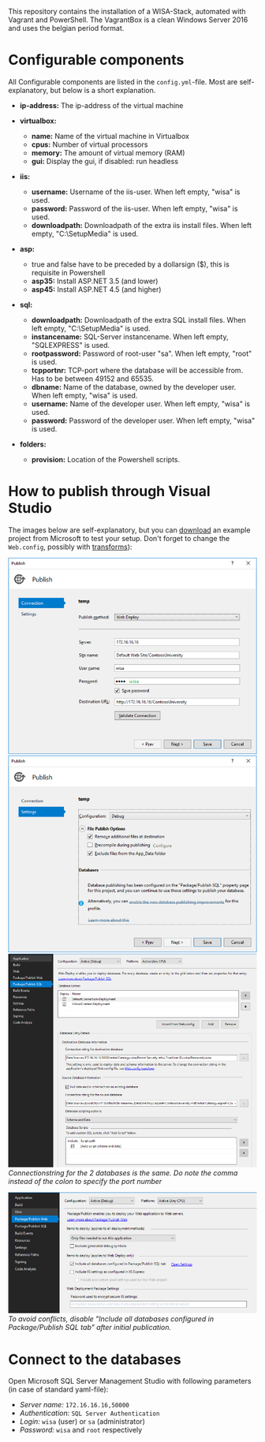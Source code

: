 This repository contains the installation of a WISA-Stack, automated with Vagrant and PowerShell. The VagrantBox is a clean Windows Server 2016 and uses the belgian period format.

# Configurable components

All Configurable components are listed in the `config.yml`-file. Most are self-explanatory, but below is a short explanation.

* **ip-address:** The ip-address of the virtual machine

* **virtualbox:**
    * **name:** Name of the virtual machine in Virtualbox
    * **cpus:** Number of virtual processors
    * **memory:** The amount of virtual memory (RAM)
    * **gui:** Display the gui, if disabled: run headless

* **iis:**
    * **username:** Username of the iis-user. When left empty, "wisa" is used.
    * **password:** Password of the iis-user. When left empty, "wisa" is used.
    * **downloadpath:** Downloadpath of the extra iis install files. When left empty, "C:\SetupMedia" is used.

* **asp:**
    * true and false have to be preceded by a dollarsign ($), this is requisite in Powershell
    * **asp35:** Install ASP.NET 3.5 (and lower)
    * **asp45:** Install ASP.NET 4.5 (and higher)

* **sql:**
    * **downloadpath:** Downloadpath of the extra SQL install files. When left empty, "C:\SetupMedia" is used.
    * **instancename:** SQL-Server instancename. When left empty, "SQLEXPRESS" is used.
    * **rootpassword:** Password of root-user "sa". When left empty, "root" is used.
    * **tcpportnr:** TCP-port where the database will be accessible from. Has to be between 49152 and 65535.
    * **dbname:** Name of the database, owned by the developer user. When left empty, "wisa" is used.
    * **username:** Name of the developer user. When left empty, "wisa" is used.
    * **password:** Password of the developer user. When left empty, "wisa" is used.

* **folders:**
    * **provision:** Location of the Powershell scripts.

# How to publish through Visual Studio

The images below are self-explanatory, but you can [download](https://code.msdn.microsoft.com/ASPNET-Web-Deployment-c2d409f9) an example project from Microsoft to test your setup. Don't forget to change the `Web.config`, possibly with [transforms](https://msdn.microsoft.com/en-GB/Library/dd465326(VS.100).aspx)):

![Window 1](img/publishwindow1.png)
![Window 2](img/publishwindow2.png)
![Window 3](img/publishwindow3.png)
*Connectionstring for the 2 databases is the same. Do note the comma instead of the colon to specify the port number*

![Venster 4](img/publishwindow4.png)
*To avoid conflicts, disable "Include all databases configured in Package/Publish SQL tab" after initial publication.*

# Connect to the databases

Open Microsoft SQL Server Management Studio with following parameters (in case of standard yaml-file):
* *Server name:* `172.16.16.16,50000`
* *Authentication:* `SQL Server Authentication`
* *Login:* `wisa` (user) or `sa` (administrator)
* *Password:* `wisa` and `root` respectively
